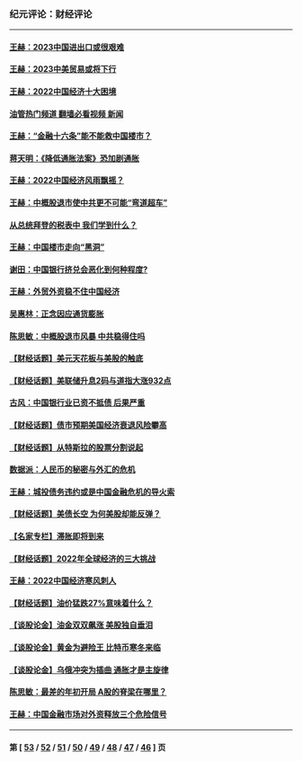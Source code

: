 ### 纪元评论：财经评论
---
#### [王赫：2023中国进出口或很艰难](../../pages/nsc1026/n13911515.md?01230330) 
#### [王赫：2023中美贸易或将下行](../../pages/nsc1026/n13899005.md?01230330) 
#### [王赫：2022中国经济十大困境](../../pages/nsc1026/n13883766.md?01230330) 
#### [油管热门频道 翻墙必看视频 新闻](ok?01230330)
#### [王赫：“金融十六条”能不能救中国楼市？](../../pages/nsc1026/n13868431.md?01230330) 
#### [蒋天明：《降低通胀法案》恐加剧通胀](../../pages/nsc1026/n13806996.md?01230330) 
#### [王赫：2022中国经济风雨飘摇？](../../pages/nsc1026/n13803207.md?01230330) 
#### [王赫：中概股退市使中共更不可能“弯道超车”](../../pages/nsc1026/n13802858.md?01230330) 
#### [从总统拜登的税表中 我们学到什么？](../../pages/nsc1026/n13773081.md?01230330) 
#### [王赫：中国楼市走向“黑洞”](../../pages/nsc1026/n13770647.md?01230330) 
#### [谢田：中国银行挤兑会恶化到何种程度?](../../pages/nsc1026/n13766965.md?01230330) 
#### [王赫：外贸外资稳不住中国经济](../../pages/nsc1026/n13753933.md?01230330) 
#### [吴惠林：正念因应通货膨胀](../../pages/nsc1026/n13750350.md?01230330) 
#### [陈思敏：中概股退市风暴 中共稳得住吗](../../pages/nsc1026/n13738978.md?01230330) 
#### [【财经话题】美元天花板与美股的触底](../../pages/nsc1026/n13736495.md?01230330) 
#### [【财经话题】美联储升息2码与道指大涨932点](../../pages/nsc1026/n13727377.md?01230330) 
#### [古风：中国银行业已资不抵债 后果严重](../../pages/nsc1026/n13726111.md?01230330) 
#### [【财经话题】债市预期美国经济衰退风险攀高](../../pages/nsc1026/n13698043.md?01230330) 
#### [【财经话题】从特斯拉的股票分割说起](../../pages/nsc1026/n13679733.md?01230330) 
#### [数据派：人民币的秘密与外汇的危机](../../pages/nsc1026/n13667092.md?01230330) 
#### [王赫：城投债务违约或是中国金融危机的导火索](../../pages/nsc1026/n13665322.md?01230330) 
#### [【财经话题】美债长空 为何美股却能反弹？](../../pages/nsc1026/n13665895.md?01230330) 
#### [【名家专栏】滞胀即将到来](../../pages/nsc1026/n13658171.md?01230330) 
#### [【财经话题】2022年全球经济的三大挑战](../../pages/nsc1026/n13654423.md?01230330) 
#### [王赫：2022中国经济寒风刺人](../../pages/nsc1026/n13651403.md?01230330) 
#### [【财经话题】油价猛跌27%意味着什么？](../../pages/nsc1026/n13648767.md?01230330) 
#### [【谈股论金】油金双双飙涨 美股独自垂泪](../../pages/nsc1026/n13631742.md?01230330) 
#### [【谈股论金】黄金为避险王 比特币寒冬来临](../../pages/nsc1026/n13600406.md?01230330) 
#### [【谈股论金】乌俄冲突为插曲 通胀才是主旋律](../../pages/nsc1026/n13576797.md?01230330) 
#### [陈思敏：最差的年初开局 A股的脊梁在哪里？](../../pages/nsc1026/n13558359.md?01230330) 
#### [王赫：中国金融市场对外资释放三个危险信号](../../pages/nsc1026/n13546389.md?01230330) 

---
#### 第 [ [53](./53.md?01230330) / [52](./52.md?01230330) / [51](./51.md?01230330) / [50](./50.md?01230330) / [49](./49.md?01230330) / [48](./48.md?01230330) / [47](./47.md?01230330) / [46](./46.md?01230330) ] 页
